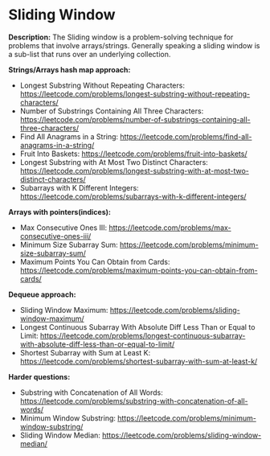 # Sliding Window

**Description:**
The Sliding window is a problem-solving technique for problems that involve arrays/strings.
Generally speaking a sliding window is a sub-list that runs over an underlying collection.

**Strings/Arrays hash map approach:**
* Longest Substring Without Repeating Characters: https://leetcode.com/problems/longest-substring-without-repeating-characters/
* Number of Substrings Containing All Three Characters: https://leetcode.com/problems/number-of-substrings-containing-all-three-characters/
* Find All Anagrams in a String: https://leetcode.com/problems/find-all-anagrams-in-a-string/
* Fruit Into Baskets: https://leetcode.com/problems/fruit-into-baskets/
* Longest Substring with At Most Two Distinct Characters: https://leetcode.com/problems/longest-substring-with-at-most-two-distinct-characters/
* Subarrays with K Different Integers: https://leetcode.com/problems/subarrays-with-k-different-integers/

**Arrays with pointers(indices):**
* Max Consecutive Ones III: https://leetcode.com/problems/max-consecutive-ones-iii/
* Minimum Size Subarray Sum: https://leetcode.com/problems/minimum-size-subarray-sum/
* Maximum Points You Can Obtain from Cards: https://leetcode.com/problems/maximum-points-you-can-obtain-from-cards/

**Dequeue approach:**
* Sliding Window Maximum: https://leetcode.com/problems/sliding-window-maximum/
* Longest Continuous Subarray With Absolute Diff Less Than or Equal to Limit: https://leetcode.com/problems/longest-continuous-subarray-with-absolute-diff-less-than-or-equal-to-limit/
* Shortest Subarray with Sum at Least K: https://leetcode.com/problems/shortest-subarray-with-sum-at-least-k/

**Harder questions:**
* Substring with Concatenation of All Words: https://leetcode.com/problems/substring-with-concatenation-of-all-words/
* Minimum Window Substring: https://leetcode.com/problems/minimum-window-substring/
* Sliding Window Median: https://leetcode.com/problems/sliding-window-median/
